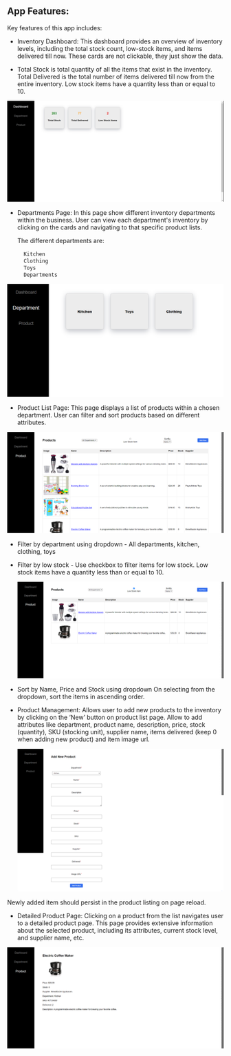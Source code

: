 ## App Features:

Key features of this app includes:

- Inventory Dashboard: This dashboard provides an overview of inventory levels, including the total stock count, low-stock items, and items delivered till now. These cards are not clickable, they just show the data.

- Total Stock is total quantity of all the items that exist in the inventory.
Total Delivered is the total number of items delivered till now from the entire inventory.
Low stock items have a quantity less than or equal to 10.
<!--
  ![dashboard](https://github.com/arpit0498/inventory-management/assets/32380690/3c362a27-4932-443f-b7b9-4c99026872a3) -->

<img src="./public/ProjectFeatures/dashboard.png"/>

- Departments Page: In this page show different inventory departments within the business. User can view each department's inventory by clicking on the cards and navigating to that specific product lists.

  The different departments are:

        Kitchen
        Clothing
        Toys
        Departments

<!-- ![Department](https://github.com/arpit0498/inventory-management/assets/32380690/6bbfacab-e486-43b5-9e39-032afd6ed6ca) -->

<img src="./public/ProjectFeatures/Department.png"/>

- Product List Page: This page displays a list of products within a chosen department. User can filter and sort products based on different attributes.
<!--
![productsPage](https://github.com/arpit0498/inventory-management/assets/32380690/73336f45-8811-4420-9bf2-522a9642c329) -->

<img src="./public/ProjectFeatures/productsPage.png"/>

- Filter by department using dropdown - All departments, kitchen, clothing, toys

- Filter by low stock - Use checkbox to filter items for low stock. Low stock items have a quantity less than or equal to 10.
  <!-- ![filterLowStock](https://github.com/arpit0498/inventory-management/assets/32380690/6110b80f-7075-49bf-9763-0268cb9245b3)

     -->
  <img src="./public/ProjectFeatures/filterLowStock.png"/>

- Sort by Name, Price and Stock using dropdown On selecting from the dropdown, sort the items in ascending order.

- Product Management: Allows user to add new products to the inventory by clicking on the ‘New’ button on product list page. Allow to add attributes like department, product name, description, price, stock (quantity), SKU (stocking unit), supplier name, items delivered (keep 0 when adding new product) and item image url.
  <!-- ![AddNewProduct](https://github.com/arpit0498/inventory-management/assets/32380690/641fe195-d73a-4e65-9b51-70ab10ce1680) -->
  <img src="./public/ProjectFeatures/AddNewProduct.png"/>

Newly added item should persist in the product listing on page reload.

- Detailed Product Page: Clicking on a product from the list navigates user to a detailed product page. This page provides extensive information about the selected product, including its attributes, current stock level, and supplier name, etc.
<!--
- ![singleProduct](https://github.com/arpit0498/inventory-management/assets/32380690/920d6e95-5063-41f7-abdf-ca3f11e78ab1)
  -->

<img src="./public/ProjectFeatures/singleProduct.png"/>
